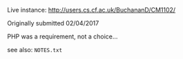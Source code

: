 Live instance: http://users.cs.cf.ac.uk/BuchananD/CM1102/

Originally submitted 02/04/2017

PHP was a requirement, not a choice...

see also: `NOTES.txt`
